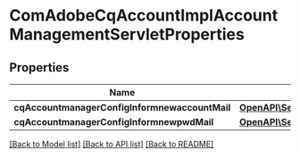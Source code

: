# ComAdobeCqAccountImplAccountManagementServletProperties

## Properties
Name | Type | Description | Notes
------------ | ------------- | ------------- | -------------
**cqAccountmanagerConfigInformnewaccountMail** | [**OpenAPI\Server\Model\ConfigNodePropertyString**](ConfigNodePropertyString.md) |  | [optional] 
**cqAccountmanagerConfigInformnewpwdMail** | [**OpenAPI\Server\Model\ConfigNodePropertyString**](ConfigNodePropertyString.md) |  | [optional] 

[[Back to Model list]](../README.md#documentation-for-models) [[Back to API list]](../README.md#documentation-for-api-endpoints) [[Back to README]](../README.md)



